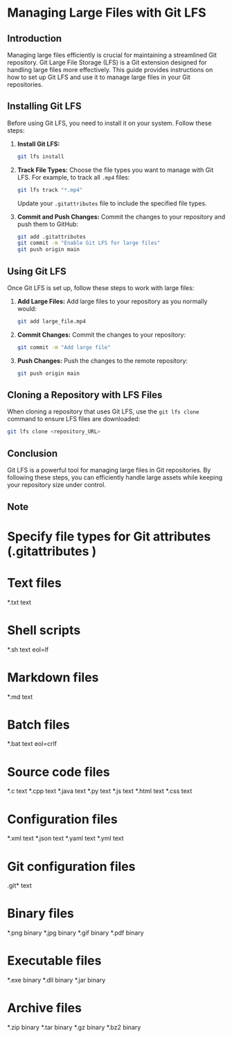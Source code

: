 # Managing Large Files with Git LFS

## Introduction

Managing large files efficiently is crucial for maintaining a streamlined Git repository. Git Large File Storage (LFS) is a Git extension designed for handling large files more effectively. This guide provides instructions on how to set up Git LFS and use it to manage large files in your Git repositories.

## Installing Git LFS

Before using Git LFS, you need to install it on your system. Follow these steps:

1. **Install Git LFS:**
   ```bash
   git lfs install
   ```

2. **Track File Types:**
   Choose the file types you want to manage with Git LFS. For example, to track all `.mp4` files:
   ```bash
   git lfs track "*.mp4"
   ```

   Update your `.gitattributes` file to include the specified file types.

3. **Commit and Push Changes:**
   Commit the changes to your repository and push them to GitHub:
   ```bash
   git add .gitattributes
   git commit -m "Enable Git LFS for large files"
   git push origin main
   ```

## Using Git LFS

Once Git LFS is set up, follow these steps to work with large files:

1. **Add Large Files:**
   Add large files to your repository as you normally would:
   ```bash
   git add large_file.mp4
   ```

2. **Commit Changes:**
   Commit the changes to your repository:
   ```bash
   git commit -m "Add large file"
   ```

3. **Push Changes:**
   Push the changes to the remote repository:
   ```bash
   git push origin main
   ```

## Cloning a Repository with LFS Files

When cloning a repository that uses Git LFS, use the `git lfs clone` command to ensure LFS files are downloaded:

```bash
git lfs clone <repository_URL>
```

## Conclusion

Git LFS is a powerful tool for managing large files in Git repositories. By following these steps, you can efficiently handle large assets while keeping your repository size under control.


## Note

# Specify file types for Git attributes (.gitattributes )

# Text files
*.txt   text

# Shell scripts
*.sh    text eol=lf

# Markdown files
*.md    text

# Batch files
*.bat   text eol=crlf

# Source code files
*.c     text
*.cpp   text
*.java  text
*.py    text
*.js    text
*.html  text
*.css   text

# Configuration files
*.xml   text
*.json  text
*.yaml  text
*.yml   text

# Git configuration files
.git*   text

# Binary files
*.png   binary
*.jpg   binary
*.gif   binary
*.pdf   binary

# Executable files
*.exe   binary
*.dll   binary
*.jar   binary

# Archive files
*.zip   binary
*.tar   binary
*.gz    binary
*.bz2   binary

